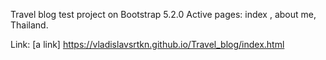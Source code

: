 Travel blog test project on Bootstrap 5.2.0
Active pages: index , about me, Thailand.

Link: [a link] https://vladislavsrtkn.github.io/Travel_blog/index.html
